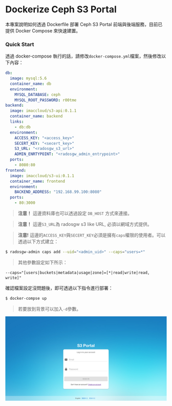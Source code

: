 # Dockerize Ceph S3 Portal
本專案說明如何透過 Dockerfile 部署 Ceph S3 Portal 前端與後端服務，目前已提供 Docker Compose 來快速建置。

### Quick Start
透過 docker-compose 執行的話，請修改```docker-compose.yml```檔案，然後修改以下內容：
```yaml
db:
  image: mysql:5.6
  container_name: db
  environment:
    MYSQL_DATABASE: ceph
    MYSQL_ROOT_PASSWORD: r00tme
backend:
  image: imaccloud/s3-api:0.1.1
  container_name: backend
  links:
    - db:db
  environment:
    ACCESS_KEY: "<access_key>"
    SECERT_KEY: "<secert_key>"
    S3_URL: "<radosgw_s3_url>"
    ADMIN_ENRTYPOINT: "<radosgw_admin_entrypoint>"
  ports:
    - 8080:80
frontend:
  image: imaccloud/s3-ui:0.1.1
  container_name: frontend
  environment:
    BACKEND_ADDRESS: "192.168.99.100:8080"
  ports:
    - 80:3000
```
> **注意！** 這邊資料庫也可以透過設定 ```DB_HOST``` 方式來連接。

> **注意！** 這邊```S3_URL```為 radosgw s3 like URL, 必須以網域方式提供。

> **注意!** 這邊的```ACCESS_KEY```與```SECERT_KEY```必須是擁有```caps```權限的使用者。可以透過以下方式建立：
```sh
$ radosgw-admin caps add --uid="<admin_uid>" --caps="users=*"
```
> 其他參數設定如下所示：
```
--caps="[users|buckets|metadata|usage|zone]=[*|read|write|read, write]"
```

確認檔案設定沒問題後，即可透過以下指令進行部署：
```sh
$ docker-compse up
```
> 若要放到背景可以加入```-d```參數。

![snapshot](images/snapshot-ui.png)
